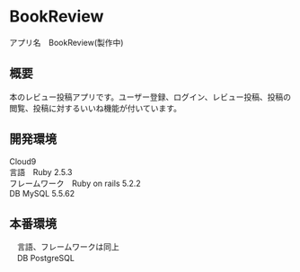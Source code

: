 # BookReview
アプリ名　BookReview(製作中)

<h2>概要</h2>
本のレビュー投稿アプリです。ユーザー登録、ログイン、レビュー投稿、投稿の閲覧、投稿に対するいいね機能が付いています。
<h2>開発環境</h2>
Cloud9<br>
言語　Ruby 2.5.3<br>
フレームワーク　Ruby on rails 5.2.2<br>
DB MySQL 5.5.62<br>
<h2>本番環境</h2>
　言語、フレームワークは同上<br>
　DB PostgreSQL
